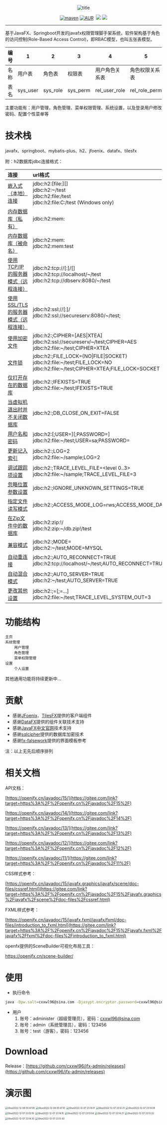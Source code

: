 <p align="center" dir="auto">
    <img src="assets/imgs/title.png" alt="title" />
</p>

<p align="center" dir="auto">
	<a target="_blank" rel="noopener noreferrer nofollow" href=""><img src="https://camo.githubusercontent.com/3ff122b482c6bb1be2597d3490532710d56c933de79e83b08d09ea43ac6b09e4/68747470733a2f2f696d672e736869656c64732e696f2f6d6176656e2d63656e7472616c2f762f636f6d2e74616f62616f2e6172746861732f6172746861732d7061636b6167696e672e737667" alt="maven" style="max-width: 100%;"></a>
	<a target="_blank" rel="noopener noreferrer nofollow" href=""><img src="https://camo.githubusercontent.com/d6deb5fc41d9ac3b6957f5fa6701dd35388ea6b42c40d2ee33074e39f19a2662/68747470733a2f2f696d672e736869656c64732e696f2f62616467652f6c6963656e73652d4170616368652532304c6963656e7365253230322e302d626c75652e737667" alt="AUR" style="max-width: 100%;"></a>
	<a target="_blank" rel="noopener noreferrer nofollow" href=""><img src="https://img.shields.io/badge/version-1.0.0-brightgreen.svg" alt="" style="max-width: 100%;"></a>
	<a target="_blank" rel="noopener noreferrer nofollow" href=""><img src="https://camo.githubusercontent.com/8ce54d9a733db1476537ba4416300074b60cbc6e02df3bc3bd3aea9cf26bb9c7/68747470733a2f2f696d672e736869656c64732e696f2f62616467652f4a444b2d382b2d677265656e2e737667" style="max-width: 100%;"></a>
	<a target="_blank" rel="noopener noreferrer nofollow" href=""><img src="https://camo.githubusercontent.com/60da1a81d368d749148133b4fa42c10c1b6d5db167a935f327ef6dc095df627e/68747470733a2f2f7472617669732d63692e636f6d2f64726f6d6172612f6875746f6f6c2e7376673f6272616e63683d76342d6d6173746572" style="max-width: 100%;"></a>
</p>


------

基于JavaFX、Springboot开发的javafx权限管理脚手架系统，软件架构基于角色的访问控制(Role-Based Access Control)，即RBAC模型，也叫五张表模型。

| 编号 | 1        | 2        | 3        | 4              | 5              |
| ---- | -------- | -------- | -------- | -------------- | -------------- |
| 名称 | 用户表   | 角色表   | 权限表   | 用户角色关系表 | 角色权限关系表 |
| 表名 | sys_user | sys_role | sys_perm | rel_user_role  | rel_role_perm  |

主要功能有：用户管理，角色管理、菜单权限管理、系统设置，以及登录用户修改密码、配置个性菜单等

# 技术栈

javafx、springboot、mybatis-plus、h2、jfoenix、datafx、tilesfx

附：h2数据库jdbc连接格式：

| 连接                                                         | url格式                                                      |
| :----------------------------------------------------------- | :----------------------------------------------------------- |
| [嵌入式（本地）连接](http://www.h2database.com/html/features.html#embedded_databases) | jdbc:h2:[file:][]<databaseName> <br/>jdbc:h2:~/test<br/>jdbc:h2:file:/test<br/>jdbc:h2:file:C:/test (Windows only) |
| [内存数据库（私有）](http://www.h2database.com/html/features.html#in_memory_databases) | jdbc:h2:mem:                                                 |
| [内存数据库（被命名）](http://www.h2database.com/html/features.html#in_memory_databases) | jdbc:h2:mem:<databaseName><br/>jdbc:h2:mem:test              |
| [使用TCP/IP的服务器模式（远程连接）](http://www.h2database.com/html/tutorial.html#using_server) | jdbc:h2:tcp://<server>[:<port>]/[<path>]<databaseName><br/>jdbc:h2:tcp://localhost/~/test<br/>jdbc:h2:tcp://dbserv:8080/~/test |
| [使用SSL/TLS的服务器模式（远程连接）](http://www.h2database.com/html/advanced.html#ssl_tls_connections) | jdbc:h2:ssl://<server>[:<port>]/<databaseName><br/>jdbc:h2:ssl://secureserv:8080/~/test; |
| [使用加密文件](http://www.h2database.com/html/features.html#file_encryption) | jdbc:h2:<url>;CIPHER=[AES\|XTEA]<br/>jdbc:h2:ssl://secureserv/~/test;CIPHER=AES <br/>jdbc:h2:file:~/test;CIPHER=XTEA |
| [文件锁](http://www.h2database.com/html/features.html#database_file_locking) | jdbc:h2:<url>;FILE_LOCK={NO\|FILE\|SOCKET}<br/>jdbc:h2:file:~/test;FILE_LOCK=NO <br/>jdbc:h2:file:~/test;CIPHER=XTEA;FILE_LOCK=SOCKET |
| [仅打开存在的数据库](http://www.h2database.com/html/features.html#database_only_if_exists) | jdbc:h2:<url>;IFEXISTS=TRUE<br/>jdbc:h2:file:~/test;IFEXISTS=TRUE |
| [当虚拟机退出时并不关闭数据库](http://www.h2database.com/html/features.html#do_not_close_on_exit) | jdbc:h2:<url>;DB_CLOSE_ON_EXIT=FALSE                         |
| [用户名和密码](http://www.h2database.com/html/features.html#passwords) | jdbc:h2:<url>[;USER=<username>][;PASSWORD=]<br/>jdbc:h2:file:~/test;USER=sa;PASSWORD= |
| [更新记入索引](http://www.h2database.com/html/features.html#log_index_changes) | jdbc:h2:<url>;LOG=2<br/>jdbc:h2:file:~/sample;LOG=2          |
| [调试跟踪项设置](http://www.h2database.com/html/features.html#trace_options) | jdbc:h2:<url>;TRACE_LEVEL_FILE=<level 0..3><br/>jdbc:h2:file:~/sample;TRACE_LEVEL_FILE=3 |
| [忽略位置参数设置](http://www.h2database.com/html/features.html#ignore_unknown_settings) | jdbc:h2:<url>;IGNORE_UNKNOWN_SETTINGS=TRUE                   |
| [指定文件读写模式](http://www.h2database.com/html/features.html#custom_access_mode) | jdbc:h2:<url>;ACCESS_MODE_LOG=rws;ACCESS_MODE_DATA=rws       |
| [在Zip文件中的数据库](http://www.h2database.com/html/features.html#database_in_zip) | jdbc:h2:zip:<zipFileName>!/<databaseName><br/>jdbc:h2:zip:~/db.zip!/test |
| [兼容模式](http://www.h2database.com/html/features.html#compatibility) | jdbc:h2:<url>;MODE=<databaseType><br/>jdbc:h2:~/test;MODE=MYSQL |
| [自动重连接](http://www.h2database.com/html/features.html#auto_reconnect) | jdbc:h2:<url>;AUTO_RECONNECT=TRUE jdbc:h2:tcp://localhost/~/test;AUTO_RECONNECT=TRUE |
| [自动混合模式](http://www.h2database.com/html/features.html#auto_mixed_mode) | jdbc:h2:<url>;AUTO_SERVER=TRUE<br/>jdbc:h2:~/test;AUTO_SERVER=TRUE |
| [更改其他设置](http://www.h2database.com/html/features.html#other_settings) | jdbc:h2:<url>;<setting>=<value>[;<setting>=<value>...] <br/>jdbc:h2:file:~/test;TRACE_LEVEL_SYSTEM_OUT=3 |

# 功能结构

```text
主页
系统管理
    用户管理
    角色管理
    菜单权限管理
设置
    个人设置
```

其他通用功能将持续更新中…

# 贡献

-   感谢[JFoenix](https://github.com/jfoenixadmin/JFoenix/)、[TilesFX](https://github.com/HanSolo/tilesfx)提供的客户端组件
-   感谢[DataFX](https://guigarage.com/2014/05/datafx-8-0-tutorials)提供的组件关联技术支持
-   感谢[JavaFX中文官网](https://openjfx.cn/)技术支持
-   感谢[sqlcipher](https://www.zetetic.net/sqlcipher/ios-tutorial/)提供的数据库加密技术
-   感谢[fx-falsework](https://github.com/zunhua5201314/fx-falsework)提供的界面模板参考

注：以上无先后顺序排列

# 相关文档

API文档：

[https://openjfx.cn/javadoc/15/](https://gitee.com/link?target=https%3A%2F%2Fopenjfx.cn%2Fjavadoc%2F15%2F)

[https://openjfx.cn/javadoc/14/](https://gitee.com/link?target=https%3A%2F%2Fopenjfx.cn%2Fjavadoc%2F14%2F)

[https://openjfx.cn/javadoc/13/](https://gitee.com/link?target=https%3A%2F%2Fopenjfx.cn%2Fjavadoc%2F13%2F)

[https://openjfx.cn/javadoc/12/](https://gitee.com/link?target=https%3A%2F%2Fopenjfx.cn%2Fjavadoc%2F12%2F)

[https://openjfx.cn/javadoc/11/](https://gitee.com/link?target=https%3A%2F%2Fopenjfx.cn%2Fjavadoc%2F11%2F)

CSS样式参考：

[https://openjfx.cn/javadoc/15/javafx.graphics/javafx/scene/doc-files/cssref.html](https://gitee.com/link?target=https%3A%2F%2Fopenjfx.cn%2Fjavadoc%2F15%2Fjavafx.graphics%2Fjavafx%2Fscene%2Fdoc-files%2Fcssref.html)

FXML样式参考：

[https://openjfx.cn/javadoc/15/javafx.fxml/javafx/fxml/doc-files/introduction_to_fxml.html](https://gitee.com/link?target=https%3A%2F%2Fopenjfx.cn%2Fjavadoc%2F15%2Fjavafx.fxml%2Fjavafx%2Ffxml%2Fdoc-files%2Fintroduction_to_fxml.html)

openfx提供的SceneBuilder可视化布局工具：

https://openjfx.cn/scene-builder/

# 使用

-   执行命令

```sh
java -Dpw.salt=cxxwl96@sina.com -Djasypt.encryptor.password=cxxwl96@sina.com -Dfile.encoding=utf-8 -jar jfx-admin-1.0.0.jar
```

-   用户
    1.  账号：administer（超级管理员），密码：cxxwl96@sina.com
    2.  账号：admin（系统管理员），密码：123456
    3.  账号：test（游客），密码：123456

# Download

Release：[https://github.com/cxxwl96/jfx-admin/releases](https://github.com/cxxwl96/jfx-admin/releases)

# 演示图

<img src="assets/imgs/iShot2022-12-08 00.47.05.png" alt="iShot2022-12-08 00.47.05" style="zoom:50%;" />

<img src="assets/imgs/iShot2022-12-08 00.47.41.png" alt="iShot2022-12-08 00.47.41" style="zoom:50%;" />

<img src="assets/imgs/iShot2022-12-07 23.14.01.png" alt="iShot2022-12-07 23.14.01" style="zoom:50%;" />

<img src="assets/imgs/iShot2022-12-07 23.12.21.png" alt="iShot2022-12-07 23.12.21" style="zoom:50%;" />

<img src="assets/imgs/iShot2022-12-07 23.14.09.png" alt="iShot2022-12-07 23.14.09" style="zoom:50%;" />

<img src="assets/imgs/iShot2022-12-07 23.12.55.png" alt="iShot2022-12-07 23.12.55" style="zoom:50%;" />

<img src="assets/imgs/iShot2022-12-07 23.14.15.png" alt="iShot2022-12-07 23.14.15" style="zoom:50%;" />

<img src="assets/imgs/iShot2022-12-07 23.13.04.png" alt="iShot2022-12-07 23.13.04" style="zoom:50%;" />

<img src="assets/imgs/iShot2022-12-07 23.14.21.png" alt="iShot2022-12-07 23.14.21" style="zoom:50%;" />

<img src="assets/imgs/iShot2022-12-07 23.13.32.png" alt="iShot2022-12-07 23.13.32" style="zoom:50%;" />

<img src="assets/imgs/iShot2022-12-07 23.14.30.png" alt="iShot2022-12-07 23.14.30" style="zoom:50%;" />

<img src="assets/imgs/iShot2022-12-07 23.13.42.png" alt="iShot2022-12-07 23.13.42" style="zoom:50%;" />